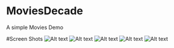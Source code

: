 # MoviesDecade
A simple Movies Demo


#Screen Shots
![Alt text](images/one.jpg?raw=true "Title")
![Alt text](images/two.jpg?raw=true "Title")
![Alt text](images/three.jpg?raw=true "Title")
![Alt text](images/four.jpg?raw=true "Title")
![Alt text](images/five.jpg?raw=true "Title")

